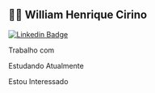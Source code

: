 

<!--
### Hi there 👋
**williamWHC/williamWHC** is a ✨ _special_ ✨ repository because its `README.md` (this file) appears on your GitHub profile.

Here are some ideas to get you started:

- 🔭 I’m currently working on ...
- 🌱 I’m currently learning ...
- 👯 I’m looking to collaborate on ...
- 🤔 I’m looking for help with ...
- 💬 Ask me about ...
- 📫 How to reach me: ...
- 😄 Pronouns: ...
- ⚡ Fun fact: ...
-->

<h2>
<g-emoji class="g-emoji" alias="man_technologist" fallback-src="https://github.githubassets.com/images/icons/emoji/unicode/1f468-1f4bb.png">👨&zwj;💻</g-emoji>
William Henrique Cirino 
</h2>

<a href="https://www.linkedin.com/in/william-henrique-cirino-451704122/" rel="nofollow">
  <p>
<img src="https://camo.githubusercontent.com/050124387328c2f97b85cad357c232a47e13f3adea9d18ac15eff2d208767496/68747470733a2f2f696d672e736869656c64732e696f2f62616467652f2d47656f7267652d626c75653f7374796c653d666c61742d737175617265266c6f676f3d4c696e6b6564696e266c6f676f436f6c6f723d7768697465266c696e6b3d68747470733a2f2f7777772e6c696e6b6564696e2e636f6d2f696e2f67656f7267652d616c616e2d66756c6c737461636b2d646576656c6f7065722f" alt="Linkedin Badge" data-canonical-src="https://img.shields.io/badge/-William-blue?style=flat-square&amp;logo=Linkedin&amp;logoColor=white&amp;link=https://www.linkedin.com/in/william-henrique-cirino-451704122/" style="max-width:100%;">
  <p>
</a>

Trabalho com




Estudando Atualmente



Estou Interessado
